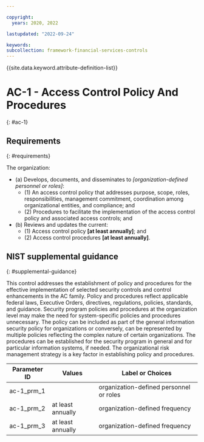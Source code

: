 ```yaml
---

copyright:
  years: 2020, 2022

lastupdated: "2022-09-24"

keywords: 
subcollection: framework-financial-services-controls
---
```


{{site.data.keyword.attribute-definition-list}}

         
# AC-1 - Access Control Policy And Procedures
{: #ac-1}

## Requirements
{: #requirements}

The organization:

- (a) Develops, documents, and disseminates to _[organization-defined personnel or roles]_:
    - (1) An access control policy that addresses purpose, scope, roles, responsibilities, management commitment, coordination among organizational entities, and compliance; and
    - (2) Procedures to facilitate the implementation of the access control policy and associated access controls; and
- (b) Reviews and updates the current:
    - (1) Access control policy __[at least annually]__; and
    - (2) Access control procedures __[at least annually]__.

## NIST supplemental guidance
{: #supplemental-guidance}

This control addresses the establishment of policy and procedures for the effective implementation of selected security controls and control enhancements in the AC family. Policy and procedures reflect applicable federal laws, Executive Orders, directives, regulations, policies, standards, and guidance. Security program policies and procedures at the organization level may make the need for system-specific policies and procedures unnecessary. The policy can be included as part of the general information security policy for organizations or conversely, can be represented by multiple policies reflecting the complex nature of certain organizations. The procedures can be established for the security program in general and for particular information systems, if needed. The organizational risk management strategy is a key factor in establishing policy and procedures.

| Parameter ID | Values | Label or Choices |
|---|---|---|
| ac-1_prm_1 |  | organization-defined personnel or roles |
| ac-1_prm_2 | at least annually | organization-defined frequency |
| ac-1_prm_3 | at least annually | organization-defined frequency |

